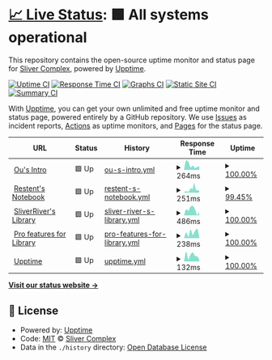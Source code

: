 # [📈 Live Status](https://status.restent.win): <!--live status--> **🟩 All systems operational**

This repository contains the open-source uptime monitor and status page for [Sliver Complex](https://network.restent.win), powered by [Upptime](https://github.com/upptime/upptime).

[![Uptime CI](https://github.com/S-Complex/upptime/workflows/Uptime%20CI/badge.svg)](https://github.com/S-Complex/upptime/actions?query=workflow%3A%22Uptime+CI%22)
[![Response Time CI](https://github.com/S-Complex/upptime/workflows/Response%20Time%20CI/badge.svg)](https://github.com/S-Complex/upptime/actions?query=workflow%3A%22Response+Time+CI%22)
[![Graphs CI](https://github.com/S-Complex/upptime/workflows/Graphs%20CI/badge.svg)](https://github.com/S-Complex/upptime/actions?query=workflow%3A%22Graphs+CI%22)
[![Static Site CI](https://github.com/S-Complex/upptime/workflows/Static%20Site%20CI/badge.svg)](https://github.com/S-Complex/upptime/actions?query=workflow%3A%22Static+Site+CI%22)
[![Summary CI](https://github.com/S-Complex/upptime/workflows/Summary%20CI/badge.svg)](https://github.com/S-Complex/upptime/actions?query=workflow%3A%22Summary+CI%22)

With [Upptime](https://upptime.js.org), you can get your own unlimited and free uptime monitor and status page, powered entirely by a GitHub repository. We use [Issues](https://github.com/S-Complex/upptime/issues) as incident reports, [Actions](https://github.com/S-Complex/upptime/actions) as uptime monitors, and [Pages](https://status.restent.win) for the status page.

<!--start: status pages-->
<!-- This summary is generated by Upptime (https://github.com/upptime/upptime) -->
<!-- Do not edit this manually, your changes will be overwritten -->
<!-- prettier-ignore -->
| URL | Status | History | Response Time | Uptime |
| --- | ------ | ------- | ------------- | ------ |
| <img alt="" src="https://icons.duckduckgo.com/ip3/www.restent.win.ico" height="13"> [Ou's Intro](https://www.restent.win) | 🟩 Up | [ou-s-intro.yml](https://github.com/S-Complex/upptime/commits/HEAD/history/ou-s-intro.yml) | <details><summary><img alt="Response time graph" src="./graphs/ou-s-intro/response-time-week.png" height="20"> 264ms</summary><br><a href="https://status.restent.win/history/ou-s-intro"><img alt="Response time 314" src="https://img.shields.io/endpoint?url=https%3A%2F%2Fraw.githubusercontent.com%2FS-Complex%2Fupptime%2FHEAD%2Fapi%2Fou-s-intro%2Fresponse-time.json"></a><br><a href="https://status.restent.win/history/ou-s-intro"><img alt="24-hour response time 320" src="https://img.shields.io/endpoint?url=https%3A%2F%2Fraw.githubusercontent.com%2FS-Complex%2Fupptime%2FHEAD%2Fapi%2Fou-s-intro%2Fresponse-time-day.json"></a><br><a href="https://status.restent.win/history/ou-s-intro"><img alt="7-day response time 264" src="https://img.shields.io/endpoint?url=https%3A%2F%2Fraw.githubusercontent.com%2FS-Complex%2Fupptime%2FHEAD%2Fapi%2Fou-s-intro%2Fresponse-time-week.json"></a><br><a href="https://status.restent.win/history/ou-s-intro"><img alt="30-day response time 314" src="https://img.shields.io/endpoint?url=https%3A%2F%2Fraw.githubusercontent.com%2FS-Complex%2Fupptime%2FHEAD%2Fapi%2Fou-s-intro%2Fresponse-time-month.json"></a><br><a href="https://status.restent.win/history/ou-s-intro"><img alt="1-year response time 314" src="https://img.shields.io/endpoint?url=https%3A%2F%2Fraw.githubusercontent.com%2FS-Complex%2Fupptime%2FHEAD%2Fapi%2Fou-s-intro%2Fresponse-time-year.json"></a></details> | <details><summary><a href="https://status.restent.win/history/ou-s-intro">100.00%</a></summary><a href="https://status.restent.win/history/ou-s-intro"><img alt="All-time uptime 99.89%" src="https://img.shields.io/endpoint?url=https%3A%2F%2Fraw.githubusercontent.com%2FS-Complex%2Fupptime%2FHEAD%2Fapi%2Fou-s-intro%2Fuptime.json"></a><br><a href="https://status.restent.win/history/ou-s-intro"><img alt="24-hour uptime 100.00%" src="https://img.shields.io/endpoint?url=https%3A%2F%2Fraw.githubusercontent.com%2FS-Complex%2Fupptime%2FHEAD%2Fapi%2Fou-s-intro%2Fuptime-day.json"></a><br><a href="https://status.restent.win/history/ou-s-intro"><img alt="7-day uptime 100.00%" src="https://img.shields.io/endpoint?url=https%3A%2F%2Fraw.githubusercontent.com%2FS-Complex%2Fupptime%2FHEAD%2Fapi%2Fou-s-intro%2Fuptime-week.json"></a><br><a href="https://status.restent.win/history/ou-s-intro"><img alt="30-day uptime 99.89%" src="https://img.shields.io/endpoint?url=https%3A%2F%2Fraw.githubusercontent.com%2FS-Complex%2Fupptime%2FHEAD%2Fapi%2Fou-s-intro%2Fuptime-month.json"></a><br><a href="https://status.restent.win/history/ou-s-intro"><img alt="1-year uptime 99.89%" src="https://img.shields.io/endpoint?url=https%3A%2F%2Fraw.githubusercontent.com%2FS-Complex%2Fupptime%2FHEAD%2Fapi%2Fou-s-intro%2Fuptime-year.json"></a></details>
| <img alt="" src="https://icons.duckduckgo.com/ip3/blog.restent.win.ico" height="13"> [Restent's Notebook](https://blog.restent.win) | 🟩 Up | [restent-s-notebook.yml](https://github.com/S-Complex/upptime/commits/HEAD/history/restent-s-notebook.yml) | <details><summary><img alt="Response time graph" src="./graphs/restent-s-notebook/response-time-week.png" height="20"> 251ms</summary><br><a href="https://status.restent.win/history/restent-s-notebook"><img alt="Response time 231" src="https://img.shields.io/endpoint?url=https%3A%2F%2Fraw.githubusercontent.com%2FS-Complex%2Fupptime%2FHEAD%2Fapi%2Frestent-s-notebook%2Fresponse-time.json"></a><br><a href="https://status.restent.win/history/restent-s-notebook"><img alt="24-hour response time 226" src="https://img.shields.io/endpoint?url=https%3A%2F%2Fraw.githubusercontent.com%2FS-Complex%2Fupptime%2FHEAD%2Fapi%2Frestent-s-notebook%2Fresponse-time-day.json"></a><br><a href="https://status.restent.win/history/restent-s-notebook"><img alt="7-day response time 251" src="https://img.shields.io/endpoint?url=https%3A%2F%2Fraw.githubusercontent.com%2FS-Complex%2Fupptime%2FHEAD%2Fapi%2Frestent-s-notebook%2Fresponse-time-week.json"></a><br><a href="https://status.restent.win/history/restent-s-notebook"><img alt="30-day response time 231" src="https://img.shields.io/endpoint?url=https%3A%2F%2Fraw.githubusercontent.com%2FS-Complex%2Fupptime%2FHEAD%2Fapi%2Frestent-s-notebook%2Fresponse-time-month.json"></a><br><a href="https://status.restent.win/history/restent-s-notebook"><img alt="1-year response time 231" src="https://img.shields.io/endpoint?url=https%3A%2F%2Fraw.githubusercontent.com%2FS-Complex%2Fupptime%2FHEAD%2Fapi%2Frestent-s-notebook%2Fresponse-time-year.json"></a></details> | <details><summary><a href="https://status.restent.win/history/restent-s-notebook">99.45%</a></summary><a href="https://status.restent.win/history/restent-s-notebook"><img alt="All-time uptime 99.65%" src="https://img.shields.io/endpoint?url=https%3A%2F%2Fraw.githubusercontent.com%2FS-Complex%2Fupptime%2FHEAD%2Fapi%2Frestent-s-notebook%2Fuptime.json"></a><br><a href="https://status.restent.win/history/restent-s-notebook"><img alt="24-hour uptime 100.00%" src="https://img.shields.io/endpoint?url=https%3A%2F%2Fraw.githubusercontent.com%2FS-Complex%2Fupptime%2FHEAD%2Fapi%2Frestent-s-notebook%2Fuptime-day.json"></a><br><a href="https://status.restent.win/history/restent-s-notebook"><img alt="7-day uptime 99.45%" src="https://img.shields.io/endpoint?url=https%3A%2F%2Fraw.githubusercontent.com%2FS-Complex%2Fupptime%2FHEAD%2Fapi%2Frestent-s-notebook%2Fuptime-week.json"></a><br><a href="https://status.restent.win/history/restent-s-notebook"><img alt="30-day uptime 99.65%" src="https://img.shields.io/endpoint?url=https%3A%2F%2Fraw.githubusercontent.com%2FS-Complex%2Fupptime%2FHEAD%2Fapi%2Frestent-s-notebook%2Fuptime-month.json"></a><br><a href="https://status.restent.win/history/restent-s-notebook"><img alt="1-year uptime 99.65%" src="https://img.shields.io/endpoint?url=https%3A%2F%2Fraw.githubusercontent.com%2FS-Complex%2Fupptime%2FHEAD%2Fapi%2Frestent-s-notebook%2Fuptime-year.json"></a></details>
| <img alt="" src="https://icons.duckduckgo.com/ip3/library.restent.win.ico" height="13"> [SliverRiver's Library](https://library.restent.win) | 🟩 Up | [sliver-river-s-library.yml](https://github.com/S-Complex/upptime/commits/HEAD/history/sliver-river-s-library.yml) | <details><summary><img alt="Response time graph" src="./graphs/sliver-river-s-library/response-time-week.png" height="20"> 486ms</summary><br><a href="https://status.restent.win/history/sliver-river-s-library"><img alt="Response time 544" src="https://img.shields.io/endpoint?url=https%3A%2F%2Fraw.githubusercontent.com%2FS-Complex%2Fupptime%2FHEAD%2Fapi%2Fsliver-river-s-library%2Fresponse-time.json"></a><br><a href="https://status.restent.win/history/sliver-river-s-library"><img alt="24-hour response time 225" src="https://img.shields.io/endpoint?url=https%3A%2F%2Fraw.githubusercontent.com%2FS-Complex%2Fupptime%2FHEAD%2Fapi%2Fsliver-river-s-library%2Fresponse-time-day.json"></a><br><a href="https://status.restent.win/history/sliver-river-s-library"><img alt="7-day response time 486" src="https://img.shields.io/endpoint?url=https%3A%2F%2Fraw.githubusercontent.com%2FS-Complex%2Fupptime%2FHEAD%2Fapi%2Fsliver-river-s-library%2Fresponse-time-week.json"></a><br><a href="https://status.restent.win/history/sliver-river-s-library"><img alt="30-day response time 544" src="https://img.shields.io/endpoint?url=https%3A%2F%2Fraw.githubusercontent.com%2FS-Complex%2Fupptime%2FHEAD%2Fapi%2Fsliver-river-s-library%2Fresponse-time-month.json"></a><br><a href="https://status.restent.win/history/sliver-river-s-library"><img alt="1-year response time 544" src="https://img.shields.io/endpoint?url=https%3A%2F%2Fraw.githubusercontent.com%2FS-Complex%2Fupptime%2FHEAD%2Fapi%2Fsliver-river-s-library%2Fresponse-time-year.json"></a></details> | <details><summary><a href="https://status.restent.win/history/sliver-river-s-library">100.00%</a></summary><a href="https://status.restent.win/history/sliver-river-s-library"><img alt="All-time uptime 99.89%" src="https://img.shields.io/endpoint?url=https%3A%2F%2Fraw.githubusercontent.com%2FS-Complex%2Fupptime%2FHEAD%2Fapi%2Fsliver-river-s-library%2Fuptime.json"></a><br><a href="https://status.restent.win/history/sliver-river-s-library"><img alt="24-hour uptime 100.00%" src="https://img.shields.io/endpoint?url=https%3A%2F%2Fraw.githubusercontent.com%2FS-Complex%2Fupptime%2FHEAD%2Fapi%2Fsliver-river-s-library%2Fuptime-day.json"></a><br><a href="https://status.restent.win/history/sliver-river-s-library"><img alt="7-day uptime 100.00%" src="https://img.shields.io/endpoint?url=https%3A%2F%2Fraw.githubusercontent.com%2FS-Complex%2Fupptime%2FHEAD%2Fapi%2Fsliver-river-s-library%2Fuptime-week.json"></a><br><a href="https://status.restent.win/history/sliver-river-s-library"><img alt="30-day uptime 99.89%" src="https://img.shields.io/endpoint?url=https%3A%2F%2Fraw.githubusercontent.com%2FS-Complex%2Fupptime%2FHEAD%2Fapi%2Fsliver-river-s-library%2Fuptime-month.json"></a><br><a href="https://status.restent.win/history/sliver-river-s-library"><img alt="1-year uptime 99.89%" src="https://img.shields.io/endpoint?url=https%3A%2F%2Fraw.githubusercontent.com%2FS-Complex%2Fupptime%2FHEAD%2Fapi%2Fsliver-river-s-library%2Fuptime-year.json"></a></details>
| <img alt="" src="https://icons.duckduckgo.com/ip3/pro.restent.win.ico" height="13"> [Pro features for Library](https://pro.restent.win/raw/S-Complex/Friends/main/links.json) | 🟩 Up | [pro-features-for-library.yml](https://github.com/S-Complex/upptime/commits/HEAD/history/pro-features-for-library.yml) | <details><summary><img alt="Response time graph" src="./graphs/pro-features-for-library/response-time-week.png" height="20"> 238ms</summary><br><a href="https://status.restent.win/history/pro-features-for-library"><img alt="Response time 263" src="https://img.shields.io/endpoint?url=https%3A%2F%2Fraw.githubusercontent.com%2FS-Complex%2Fupptime%2FHEAD%2Fapi%2Fpro-features-for-library%2Fresponse-time.json"></a><br><a href="https://status.restent.win/history/pro-features-for-library"><img alt="24-hour response time 483" src="https://img.shields.io/endpoint?url=https%3A%2F%2Fraw.githubusercontent.com%2FS-Complex%2Fupptime%2FHEAD%2Fapi%2Fpro-features-for-library%2Fresponse-time-day.json"></a><br><a href="https://status.restent.win/history/pro-features-for-library"><img alt="7-day response time 238" src="https://img.shields.io/endpoint?url=https%3A%2F%2Fraw.githubusercontent.com%2FS-Complex%2Fupptime%2FHEAD%2Fapi%2Fpro-features-for-library%2Fresponse-time-week.json"></a><br><a href="https://status.restent.win/history/pro-features-for-library"><img alt="30-day response time 263" src="https://img.shields.io/endpoint?url=https%3A%2F%2Fraw.githubusercontent.com%2FS-Complex%2Fupptime%2FHEAD%2Fapi%2Fpro-features-for-library%2Fresponse-time-month.json"></a><br><a href="https://status.restent.win/history/pro-features-for-library"><img alt="1-year response time 263" src="https://img.shields.io/endpoint?url=https%3A%2F%2Fraw.githubusercontent.com%2FS-Complex%2Fupptime%2FHEAD%2Fapi%2Fpro-features-for-library%2Fresponse-time-year.json"></a></details> | <details><summary><a href="https://status.restent.win/history/pro-features-for-library">100.00%</a></summary><a href="https://status.restent.win/history/pro-features-for-library"><img alt="All-time uptime 99.39%" src="https://img.shields.io/endpoint?url=https%3A%2F%2Fraw.githubusercontent.com%2FS-Complex%2Fupptime%2FHEAD%2Fapi%2Fpro-features-for-library%2Fuptime.json"></a><br><a href="https://status.restent.win/history/pro-features-for-library"><img alt="24-hour uptime 100.00%" src="https://img.shields.io/endpoint?url=https%3A%2F%2Fraw.githubusercontent.com%2FS-Complex%2Fupptime%2FHEAD%2Fapi%2Fpro-features-for-library%2Fuptime-day.json"></a><br><a href="https://status.restent.win/history/pro-features-for-library"><img alt="7-day uptime 100.00%" src="https://img.shields.io/endpoint?url=https%3A%2F%2Fraw.githubusercontent.com%2FS-Complex%2Fupptime%2FHEAD%2Fapi%2Fpro-features-for-library%2Fuptime-week.json"></a><br><a href="https://status.restent.win/history/pro-features-for-library"><img alt="30-day uptime 99.39%" src="https://img.shields.io/endpoint?url=https%3A%2F%2Fraw.githubusercontent.com%2FS-Complex%2Fupptime%2FHEAD%2Fapi%2Fpro-features-for-library%2Fuptime-month.json"></a><br><a href="https://status.restent.win/history/pro-features-for-library"><img alt="1-year uptime 99.39%" src="https://img.shields.io/endpoint?url=https%3A%2F%2Fraw.githubusercontent.com%2FS-Complex%2Fupptime%2FHEAD%2Fapi%2Fpro-features-for-library%2Fuptime-year.json"></a></details>
| <img alt="" src="https://icons.duckduckgo.com/ip3/status.restent.win.ico" height="13"> [Upptime](https://status.restent.win) | 🟩 Up | [upptime.yml](https://github.com/S-Complex/upptime/commits/HEAD/history/upptime.yml) | <details><summary><img alt="Response time graph" src="./graphs/upptime/response-time-week.png" height="20"> 132ms</summary><br><a href="https://status.restent.win/history/upptime"><img alt="Response time 179" src="https://img.shields.io/endpoint?url=https%3A%2F%2Fraw.githubusercontent.com%2FS-Complex%2Fupptime%2FHEAD%2Fapi%2Fupptime%2Fresponse-time.json"></a><br><a href="https://status.restent.win/history/upptime"><img alt="24-hour response time 52" src="https://img.shields.io/endpoint?url=https%3A%2F%2Fraw.githubusercontent.com%2FS-Complex%2Fupptime%2FHEAD%2Fapi%2Fupptime%2Fresponse-time-day.json"></a><br><a href="https://status.restent.win/history/upptime"><img alt="7-day response time 132" src="https://img.shields.io/endpoint?url=https%3A%2F%2Fraw.githubusercontent.com%2FS-Complex%2Fupptime%2FHEAD%2Fapi%2Fupptime%2Fresponse-time-week.json"></a><br><a href="https://status.restent.win/history/upptime"><img alt="30-day response time 179" src="https://img.shields.io/endpoint?url=https%3A%2F%2Fraw.githubusercontent.com%2FS-Complex%2Fupptime%2FHEAD%2Fapi%2Fupptime%2Fresponse-time-month.json"></a><br><a href="https://status.restent.win/history/upptime"><img alt="1-year response time 179" src="https://img.shields.io/endpoint?url=https%3A%2F%2Fraw.githubusercontent.com%2FS-Complex%2Fupptime%2FHEAD%2Fapi%2Fupptime%2Fresponse-time-year.json"></a></details> | <details><summary><a href="https://status.restent.win/history/upptime">100.00%</a></summary><a href="https://status.restent.win/history/upptime"><img alt="All-time uptime 99.89%" src="https://img.shields.io/endpoint?url=https%3A%2F%2Fraw.githubusercontent.com%2FS-Complex%2Fupptime%2FHEAD%2Fapi%2Fupptime%2Fuptime.json"></a><br><a href="https://status.restent.win/history/upptime"><img alt="24-hour uptime 100.00%" src="https://img.shields.io/endpoint?url=https%3A%2F%2Fraw.githubusercontent.com%2FS-Complex%2Fupptime%2FHEAD%2Fapi%2Fupptime%2Fuptime-day.json"></a><br><a href="https://status.restent.win/history/upptime"><img alt="7-day uptime 100.00%" src="https://img.shields.io/endpoint?url=https%3A%2F%2Fraw.githubusercontent.com%2FS-Complex%2Fupptime%2FHEAD%2Fapi%2Fupptime%2Fuptime-week.json"></a><br><a href="https://status.restent.win/history/upptime"><img alt="30-day uptime 99.89%" src="https://img.shields.io/endpoint?url=https%3A%2F%2Fraw.githubusercontent.com%2FS-Complex%2Fupptime%2FHEAD%2Fapi%2Fupptime%2Fuptime-month.json"></a><br><a href="https://status.restent.win/history/upptime"><img alt="1-year uptime 99.89%" src="https://img.shields.io/endpoint?url=https%3A%2F%2Fraw.githubusercontent.com%2FS-Complex%2Fupptime%2FHEAD%2Fapi%2Fupptime%2Fuptime-year.json"></a></details>

<!--end: status pages-->

[**Visit our status website →**](https://status.restent.win)

## 📄 License

- Powered by: [Upptime](https://github.com/upptime/upptime)
- Code: [MIT](./LICENSE) © [Sliver Complex](https://network.restent.win)
- Data in the `./history` directory: [Open Database License](https://opendatacommons.org/licenses/odbl/1-0/)
